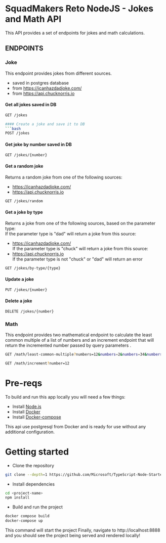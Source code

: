 # SquadMakers Reto NodeJS - Jokes and Math API
This API provides a set of endpoints for jokes and math calculations.
## ENDPOINTS
### Joke
This endpoint provides jokes from different sources.
 - saved in postgres database
 - from https://icanhazdadjoke.com/
 - from https://api.chucknorris.io

#### Get all jokes saved in DB
```bash
GET /jokes

#### Create a joke and save it to DB
```bash
POST /jokes
```
#### Get joke by number saved in DB
```bash
GET /jokes/{number}
```

#### Get a random joke
Returns a random joke from one of the following sources:
 - https://icanhazdadjoke.com/
 - https://api.chucknorris.io
```bash
GET /jokes/random
```

#### Get a joke by type
Returns a joke from one of the following sources, based on the parameter type:<br/>
If the parameter type is "dad" will return a joke from this source:
- https://icanhazdadjoke.com/ <br/>
If the parameter type is "chuck" will return a joke from this source:
- https://api.chucknorris.io <br/>
If the parameter type is not "chuck" or "dad" will return an error
```bash
GET /jokes/by-type/{type}
```
#### Update a joke
```bash
PUT /jokes/{number}
```

#### Delete a joke
```bash
DELETE /jokes/{number}
```

### Math
This endpoint provides two mathematical endpoint to calculate the least common multiple of a list of numbers 
and an increment endpoint that will return the incremented number passed by query parameters .

```bash
GET /math/least-common-multiple?numbers=12&numbers=2&numbers=34&numbers=45
```

```bash
GET /math/increment?number=12
```

# Pre-reqs
To build and run this app locally you will need a few things:
- Install [Node.js](https://nodejs.org/en/)
- Install [Docker](https://docs.docker.com/engine/install/)
- Install [Docker-compose](https://docs.docker.com/compose/install/)

This api use postgresql from Docker and is ready for use without any additional configuration.
# Getting started
- Clone the repository
``` bash
git clone --depth=1 https://github.com/Microsoft/TypeScript-Node-Starter.git <project_name>
```
- Install dependencies
``` bash
cd <project-name>
npm install
```
- Build and run the project
``` bash
docker compose build 
docker-compose up
```

This command will start the project
Finally, navigate to http://localhost:8888 and you should see the project being served and rendered locally!
